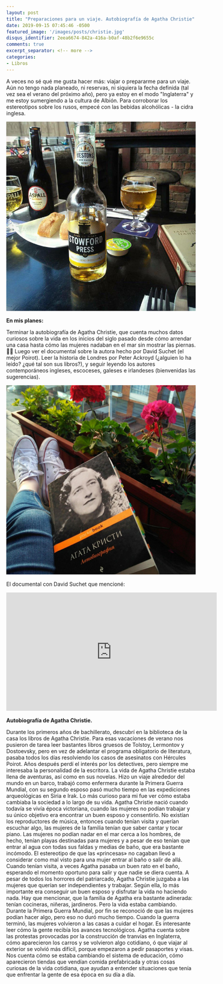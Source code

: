 ```yaml
---
layout: post
title: "Preparaciones para un viaje. Autobiografía de Agatha Christie"
date: 2019-09-15 07:45:46 -0500
featured_image: '/images/posts/christie.jpg'
disqus_identifier: 2eea6674-842a-416a-b0af-48b2f6e9655c
comments: true
excerpt_separator: <!-- more -->
categories: 
- Libros
---
```


A veces no sé qué me gusta hacer más: viajar o prepararme para un viaje. 
Aún no tengo nada planeado, ni reservas, ni siquiera la fecha definida 
(tal vez sea el verano del próximo año), pero ya estoy en el modo "Inglaterra" 
y me estoy sumergiendo a la cultura de Albión. Para corroborar  los estereotipos 
sobre los rusos, empecé con las bebidas alcohólicas - la cidra inglesa.

<!-- more -->

![](/images/posts/cidra.jpg)

**En mis planes:**

Terminar la autobiografía de Agatha Christie, que cuenta muchos datos curiosos sobre 
la vida en los inicios del siglo pasado desde cómo arrendar una casa hasta cómo 
las mujeres nadaban en el mar sin mostrar las piernas. 🤦‍♀️
Luego ver el documental sobre la autora hecho por David Suchet (el mejor Poirot).
Leer la historia de Londres por Peter Ackroyd (¿alguien lo ha leído? ¿qué tal son 
sus libros?), y seguir leyendo los autores contemporáneos ingleses, escoceses, 
galeses e irlandeses (bienvenidas las sugerencias).

![](/images/posts/christie.jpg)

El documental con David Suchet que mencioné: 

<iframe width="560" height="315" src="https://www.youtube.com/embed/FTTewFEW4EQ" frameborder="0" allow="accelerometer; autoplay; encrypted-media; gyroscope; picture-in-picture" allowfullscreen></iframe>

**Autobiografía de Agatha Christie.**

Durante los primeros años de bachillerato, descubrí en la biblioteca de la casa 
los libros de Agatha Christie. Para esas vacaciones de verano nos pusieron de tarea 
leer bastantes libros gruesos de Tolstoy, Lermontov y Dostoevsky, pero en vez 
de adelantar el programa obligatorio de literatura, pasaba todos los días resolviendo 
los casos de asesinatos con Hércules Poirot. Años después perdí el interés 
por los detectives, pero siempre me interesaba la personalidad de la escritora. 
La vida de Agatha Christie estaba llena de aventuras, así como en sus novelas. 
Hizo un viaje alrededor del mundo en un barco, trabajó como enfermera durante 
la Primera Guerra Mundial, con su segundo esposo pasó mucho tiempo en las expediciones 
arqueológicas en Siria e Irak. Lo más curioso para mi fue ver cómo estaba cambiaba 
la sociedad a lo largo de su vida. Agatha Christie nació cuando todavía se vivía época 
victoriana, cuando las mujeres no podían trabajar y su único objetivo era encontrar 
un buen esposo y consentirlo. No existían los reproductores de música, entonces 
cuando tenían visita y querían escuchar algo, las mujeres de la familia tenían que 
saber  cantar y tocar piano. Las mujeres no podían nadar en el mar cerca a los hombres, 
de hecho, tenían playas destinadas para mujeres y a pesar de eso tenían que entrar 
al agua con todas sus faldas y medias de baño, que era bastante incómodo. 
El estereotipo de que las «princesas» no cagaban llevó a considerar como mal 
visto para una mujer entrar al baño o salir de allá. Cuando tenían visita, 
a veces Agatha pasaba un buen rato en el baño, esperando el momento oportuno 
para salir y que nadie se diera cuenta. A pesar de todos los horrores del patriarcado, 
Agatha Christie juzgaba a las mujeres que querían ser independientes y trabajar. 
Según ella, lo más importante era conseguir un buen esposo y disfrutar la vida no 
haciendo nada. Hay que mencionar, que la familia de Agatha era bastante adinerada: 
tenían cocineras, niñeras, jardineros. Pero la vida estaba cambiando. Durante 
la Primera Guerra Mundial, por fin se reconoció de que las mujeres podían hacer algo, 
pero eso no duró mucho tiempo. Cuando la guerra terminó, las mujeres volvieron a 
las casas a cuidar el hogar. Es interesante leer cómo la gente recibía los avances 
tecnológicos. Agatha cuenta sobre las protestas provocadas por la construcción de 
tranvías en Inglaterra, cómo aparecieron los carros y se volvieron algo cotidiano, 
ó que viajar al exterior se volvió más difícil, porque empezaron a pedir pasaportes 
y visas. Nos cuenta cómo se estaba cambiando el sistema de educación, cómo aparecieron 
tiendas que vendían comida prefabricada y otras cosas curiosas de la vida cotidiana, 
que ayudan a entender situaciones que tenía que enfrentar la gente de esa época en su día a día.